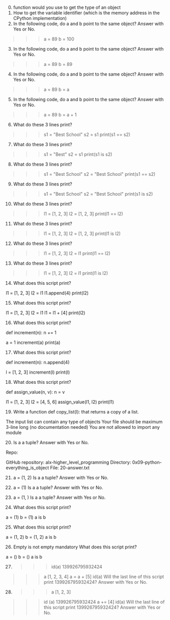 0. function would you use to get the type of an object
1. How to  get the variable identifier (which is the memory address in the CPython implementation)
2. In the following code, do a and b point to the same object? Answer with Yes or No.

>>> a = 89
>>> b = 100

3. In the following code, do a and b point to the same object? Answer with Yes or No.

>>> a = 89
>>> b = 89

4. In the following code, do a and b point to the same object? Answer with Yes or No.

>>> a = 89
>>> b = a

5. In the following code, do a and b point to the same object? Answer with Yes or No.

>>> a = 89
>>> b = a + 1

6. What do these 3 lines print?

>>> s1 = "Best School"
>>> s2 = s1
>>> print(s1 == s2)

7. What do these 3 lines print?

>>> s1 = "Best"
>>> s2 = s1
>>> print(s1 is s2)

8. What do these 3 lines print?

>>> s1 = "Best School"
>>> s2 = "Best School"
>>> print(s1 == s2)

9. What do these 3 lines print?

>>> s1 = "Best School"
>>> s2 = "Best School"
>>> print(s1 is s2)

10. What do these 3 lines print?

>>> l1 = [1, 2, 3]
>>> l2 = [1, 2, 3] 
>>> print(l1 == l2)

11. What do these 3 lines print?

>>> l1 = [1, 2, 3]
>>> l2 = [1, 2, 3] 
>>> print(l1 is l2)

12. What do these 3 lines print?

>>> l1 = [1, 2, 3]
>>> l2 = l1
>>> print(l1 == l2)

13. What do these 3 lines print?

>>> l1 = [1, 2, 3]
>>> l2 = l1
>>> print(l1 is l2)

14. What does this script print?

l1 = [1, 2, 3]
l2 = l1
l1.append(4)
print(l2)

15. What does this script print?

l1 = [1, 2, 3]
l2 = l1
l1 = l1 + [4]
print(l2)


16. What does this script print?

def increment(n):
    n += 1

a = 1
increment(a)
print(a)

17. What does this script print?

def increment(n):
    n.append(4)

l = [1, 2, 3]
increment(l)
print(l)

18. What does this script print?

def assign_value(n, v):
    n = v

l1 = [1, 2, 3]
l2 = [4, 5, 6]
assign_value(l1, l2)
print(l1)

19. Write a function def copy_list(l): that returns a copy of a list.

The input list can contain any type of objects
Your file should be maximum 3-line long (no documentation needed)
You are not allowed to import any module

20. Is a a tuple? Answer with Yes or No.

Repo:

GitHub repository: alx-higher_level_programming
Directory: 0x09-python-everything_is_object
File: 20-answer.txt

21. a = (1, 2)
Is a a tuple? Answer with Yes or No.

22. a = (1)
Is a a tuple? Answer with Yes or No.

23. a = (1, )
Is a a tuple? Answer with Yes or No.

24. What does this script print?

a = (1)
b = (1)
a is b

25. What does this script print?

a = (1, 2)
b = (1, 2)
a is b

26. Empty is not empty
mandatory
What does this script print?

a = ()
b = ()
a is b

27. >>> id(a)
139926795932424
>>> a
[1, 2, 3, 4]
>>> a = a + [5]
>>> id(a)
Will the last line of this script print 139926795932424? Answer with Yes or No.

28. >>> a
[1, 2, 3]
>>> id (a)
139926795932424
>>> a += [4]
>>> id(a)
Will the last line of this script print 139926795932424? Answer with Yes or No.
